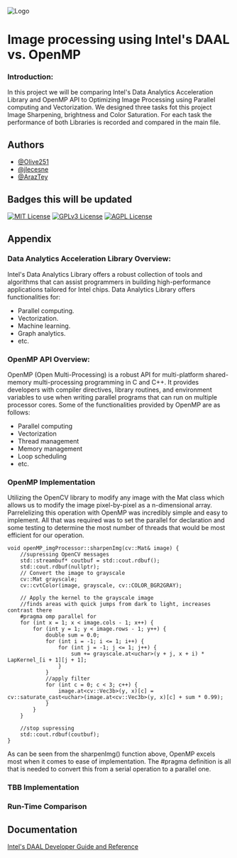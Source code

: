 ![Logo](https://i.ibb.co/vJLRX9Q/Image-Processing-GPU621-group3-header.png)

# Image processing using Intel's DAAL vs. OpenMP

### Introduction:

In this project we will be comparing Intel's Data Analytics Acceleration Library and OpenMP API to Optimizing Image Processing using Parallel computing and Vectorization. We designed three tasks fot this project Image Sharpening, brightness and Color Saturation. For each task the performance of both Libraries is recorded and compared in the main file.

## Authors

- [@Olive251](https://www.github.com/Olive251)
- [@jlecesne](https://www.github.com/jlecesne)
- [@ArazTey](https://www.github.com/ArazTey)

## Badges this will be updated

[![MIT License](https://img.shields.io/badge/License-MIT-green.svg)](https://choosealicense.com/licenses/mit/)
[![GPLv3 License](https://img.shields.io/badge/License-GPL%20v3-yellow.svg)](https://opensource.org/licenses/)
[![AGPL License](https://img.shields.io/badge/license-AGPL-blue.svg)](http://www.gnu.org/licenses/agpl-3.0)

## Appendix

### Data Analytics Acceleration Library Overview:

Intel's Data Analytics Library offers a robust collection of tools and algorithms that can assist programmers in building high-performance applications tailored for Intel chips. Data Analytics Library offers functionalities for:

- Parallel computing.
- Vectorization.
- Machine learning.
- Graph analytics.
- etc.

### OpenMP API Overview:

OpenMP (Open Multi-Processing) is a robust API for multi-platform shared-memory multi-processing programming in C and C++. It provides developers with compiler directives, library routines, and environment variables to use when writing parallel programs that can run on multiple processor cores. Some of the functionalities provided by OpenMP are as follows:

- Parallel computing
- Vectorization
- Thread management
- Memory management
- Loop scheduling
- etc.

### OpenMP Implementation

Utilizing the OpenCV library to modify any image with the Mat class which allows us to modify the image pixel-by-pixel as a n-dimensional array. Parrelelizing this operation with OpenMP was incredibly simple and easy to implement. All that was required was to set the parallel for declaration and some testing to determine the most number of threads that would be most efficient for our operation.

```
void openMP_imgProcessor::sharpenImg(cv::Mat& image) {
    //supressing OpenCV messages
    std::streambuf* coutbuf = std::cout.rdbuf();
    std::cout.rdbuf(nullptr);
    // Convert the image to grayscale
    cv::Mat grayscale;
    cv::cvtColor(image, grayscale, cv::COLOR_BGR2GRAY);

    // Apply the kernel to the grayscale image
    //finds areas with quick jumps from dark to light, increases contrast there
    #pragma omp parallel for
    for (int x = 1; x < image.cols - 1; x++) {
        for (int y = 1; y < image.rows - 1; y++) {
            double sum = 0.0;
            for (int i = -1; i <= 1; i++) {
                for (int j = -1; j <= 1; j++) {
                    sum += grayscale.at<uchar>(y + j, x + i) * LapKernel_[i + 1][j + 1];
                }
            }
            //apply filter
            for (int c = 0; c < 3; c++) {
                image.at<cv::Vec3b>(y, x)[c] = cv::saturate_cast<uchar>(image.at<cv::Vec3b>(y, x)[c] + sum * 0.99);
            }
        }
    }

    //stop supressing
    std::cout.rdbuf(coutbuf);
}
```

As can be seen from the sharpenImg() function above, OpenMP excels most when it comes to ease of implementation. The #pragma definition is all that is needed to convert this from a serial operation to a parallel one.

### TBB Implementation

### Run-Time Comparison

## Documentation

[Intel's DAAL Developer Guide and Reference](https://www.intel.com/content/www/us/en/develop/documentation/onedal-developer-guide-and-reference/top.html)
